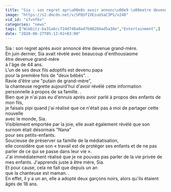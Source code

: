 ```yaml
---
title: "Sia : son regret apr\u00e8s avoir annonc\u00e9 \u00eatre devenue grand-m\u00e8re"
image: "https://s2.dmcdn.net/v/SPQUf1VEzuUSaC3PS/x240"
vid_id: "x7vnf6x"
categories: "news"
tags: ["Wibbitz-ba31a6ccf24d748a0a47b08204ad5a38e","Entertainment",]
date: "2020-08-27T05:13:02+03:00"
---
```

Sia : son regret après avoir annoncé être devenue grand-mère.  <br>En juin dernier, Sia avait révélé avec beaucoup d'enthousiasme être devenue grand-mère   <br>à l'âge de 44 ans.  <br>L’un de ses deux fils adoptifs est devenu papa   <br>pour la première fois de &quot;deux bébés&quot;. .  <br>Ravie d'être une &quot;putain de grand-mère&quot;,   <br>la chanteuse regrette aujourd'hui d'avoir révélé cette information personnelle à propos de sa famille. .  <br>Bien que je n'ai pas eu d'ennuis après avoir parlé à propos des enfants de mon fils,  <br>je faisais pipi quand j'ai réalisé que ce n'était pas à moi de partager cette nouvelle   <br>avec le monde, Sia.  <br>Visiblement emportée par la joie, elle avait également révélé que son surnom était désormais &quot;Nana&quot;   <br>pour ses petits-enfants.  <br>Soucieuse de préserver sa famille de la médiatisation,   <br>elle considère que son « travail est de protéger ses enfants et de ne pas parler de ce qui se passe dans leur vie ».  <br>J'ai immédiatement réalisé que je ne pouvais pas parler de la vie privée de mes enfants. J'apprends juste à être mère, Sia.  <br>Et pour cause, cela ne fait que depuis un an   <br>que la chanteuse est maman. .  <br>En effet, il y a un an, elle a adopté deux garçons noirs, alors qu'ils étaient âgés de 18 ans. 

